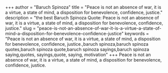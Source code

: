 +++
author = "Baruch Spinoza"
title = "Peace is not an absence of war, it is a virtue, a state of mind, a disposition for benevolence, confidence, justice."
description = "the best Baruch Spinoza Quote: Peace is not an absence of war, it is a virtue, a state of mind, a disposition for benevolence, confidence, justice."
slug = "peace-is-not-an-absence-of-war-it-is-a-virtue-a-state-of-mind-a-disposition-for-benevolence-confidence-justice"
keywords = "Peace is not an absence of war, it is a virtue, a state of mind, a disposition for benevolence, confidence, justice.,baruch spinoza,baruch spinoza quotes,baruch spinoza quote,baruch spinoza sayings,baruch spinoza saying,quotes, sayings,quote, saying, motivation"
+++
Peace is not an absence of war, it is a virtue, a state of mind, a disposition for benevolence, confidence, justice.
